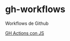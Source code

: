 # gh-workflows

Workflows de Github

[GH Actions con JS](https://egghead.io/lessons/github-use-npm-to-tag-and-version-a-github-action-package-for-workflow-version-control)


